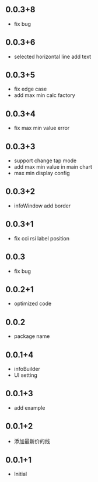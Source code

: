 ## 0.0.3+8

* fix bug

## 0.0.3+6

* selected horizontal line add text

## 0.0.3+5

* fix edge case
* add max min calc factory

## 0.0.3+4

* fix max min value error

## 0.0.3+3

* support change tap mode
* add max min value in main chart
* max min display config

## 0.0.3+2

* infoWindow add border

## 0.0.3+1

* fix cci rsi label position

## 0.0.3

* fix bug

## 0.0.2+1

* optimized code

## 0.0.2

* package name

## 0.0.1+4

* infoBuilder
* UI setting

## 0.0.1+3

* add example

## 0.0.1+2

* 添加最新价的线

## 0.0.1+1

* Initial 

